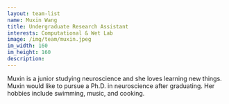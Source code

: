 ```yaml
---
layout: team-list
name: Muxin Wang
title: Undergraduate Research Assistant
interests: Computational & Wet Lab
image: /img/team/muxin.jpeg
im_width: 160
im_height: 160
description: 
---
```

Muxin is a junior studying neuroscience and she loves learning new things. 
Muxin would like to pursue a Ph.D. in neuroscience after graduating. 
Her hobbies include swimming, music, and cooking.
